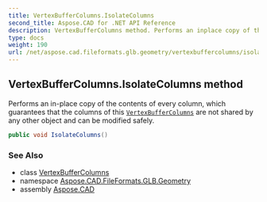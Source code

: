 ```yaml
---
title: VertexBufferColumns.IsolateColumns
second_title: Aspose.CAD for .NET API Reference
description: VertexBufferColumns method. Performs an inplace copy of the contents of every column which guarantees that the columns of this VertexBufferColumns are not shared by any other object and can be modified safely
type: docs
weight: 190
url: /net/aspose.cad.fileformats.glb.geometry/vertexbuffercolumns/isolatecolumns/
---
```

## VertexBufferColumns.IsolateColumns method

Performs an in-place copy of the contents of every column, which guarantees that the columns of this [`VertexBufferColumns`](../) are not shared by any other object and can be modified safely.

```csharp
public void IsolateColumns()
```

### See Also

* class [VertexBufferColumns](../)
* namespace [Aspose.CAD.FileFormats.GLB.Geometry](../../../aspose.cad.fileformats.glb.geometry/)
* assembly [Aspose.CAD](../../../)


